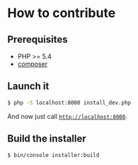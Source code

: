 How to contribute
=================

## Prerequisites

* PHP >= 5.4
* [composer](https://getcomposer.org/)

## Launch it

```sh
$ php -S localhost:8000 install_dev.php
```

And now just call [`http://localhost:8000`](http://localhost:8000).

## Build the installer

```sh
$ bin/console installer:build
```
